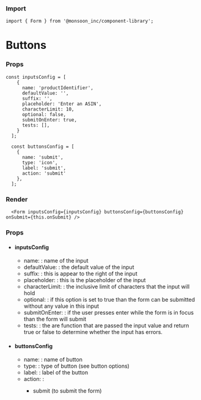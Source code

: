 ### Import
```
import { Form } from '@monsoon_inc/component-library';
```

# Buttons

### Props
```
const inputsConfig = [
    {
      name: 'productIdentifier',
      defaultValue: '',
      suffix: '',
      placeholder: 'Enter an ASIN',
      characterLimit: 10,
      optional: false,
      submitOnEnter: true,
      tests: [],
    }
  ];

  const buttonsConfig = [
    {
      name: 'submit',
      type: 'icon',
      label: 'submit',
      action: 'submit'
    },
  ];

```

### Render
```
  <Form inputsConfig={inputsConfig} buttonsConfig={buttonsConfig} onSubmit={this.onSubmit} />
```

### Props
  - #### inputsConfig
    - name: <string> : name of the input
    - defaultValue: <string> <int> <float> : the default value of the input
    - suffix: <string> : this is appear to the right of the input
    - placeholder: <string> : this is the placeholder of the input
    - characterLimit: <int> : the inclusive limit of characters that the input will hold
    - optional: <boolean> : if this option is set to true than the form can be submitted without any value in this input
    - submitOnEnter: <boolean> : if the user presses enter while the form is in focus than the form will submit
    - tests: <array> : the are function that are passed the input value and return true or false to determine whether the input has errors.

  - #### buttonsConfig
    - name: <string> : name of button
    - type: <string> : type of button (see button options)
    - label: <string> : label of the button
    - action: <string> :
      - submit (to submit the form)
